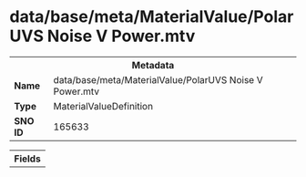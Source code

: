 <h1>data/base/meta/MaterialValue/PolarUVS Noise V Power.mtv</h1><table><tr><th colspan="100%">Metadata</th></tr><tr><td><b>Name</b></td><td>data/base/meta/MaterialValue/PolarUVS Noise V Power.mtv</td></tr><tr><td><b>Type</b></td><td>MaterialValueDefinition</td></tr><tr><td><b>SNO ID</b></td><td>165633</td></tr></table>

<table><tr><th colspan="100%">Fields</th></tr></table>

